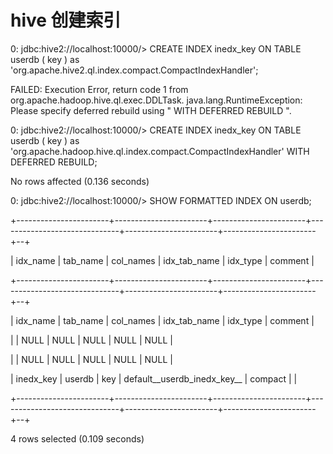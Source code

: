 # hive 创建索引

0: jdbc:hive2://localhost:10000/&gt; CREATE INDEX inedx\_key ON TABLE userdb \( key \)  as 'org.apache.hive2.ql.index.compact.CompactIndexHandler';

FAILED: Execution Error, return code 1 from org.apache.hadoop.hive.ql.exec.DDLTask. java.lang.RuntimeException: Please specify deferred rebuild using " WITH DEFERRED REBUILD ".



0: jdbc:hive2://localhost:10000/&gt; CREATE INDEX inedx\_key ON TABLE userdb \( key \)  as 'org.apache.hadoop.hive.ql.index.compact.CompactIndexHandler'  WITH DEFERRED REBUILD;

No rows affected \(0.136 seconds\)

0: jdbc:hive2://localhost:10000/&gt;  SHOW FORMATTED INDEX ON userdb;

+-----------------------+-----------------------+-----------------------+------------------------------+-----------------------+-----------------------+--+

\|       idx\_name        \|       tab\_name        \|       col\_names       \|         idx\_tab\_name         \|       idx\_type        \|        comment        \|

+-----------------------+-----------------------+-----------------------+------------------------------+-----------------------+-----------------------+--+

\| idx\_name              \| tab\_name              \| col\_names             \| idx\_tab\_name                 \| idx\_type              \| comment               \|

\|                       \| NULL                  \| NULL                  \| NULL                         \| NULL                  \| NULL                  \|

\|                       \| NULL                  \| NULL                  \| NULL                         \| NULL                  \| NULL                  \|

\| inedx\_key             \| userdb                \| key                   \| default\_\_userdb\_inedx\_key\_\_  \| compact               \|                       \|

+-----------------------+-----------------------+-----------------------+------------------------------+-----------------------+-----------------------+--+

4 rows selected \(0.109 seconds\)

